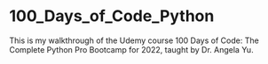 # 100_Days_of_Code_Python
This is my walkthrough of the Udemy course 100 Days of Code: The Complete Python Pro Bootcamp for 2022, taught by Dr. Angela Yu.
